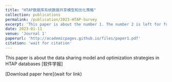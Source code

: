 ```yaml
---
title: "HTAP数据库系统数据共享模型和优化策略"
collection: publications
permalink: /publication/2023-HTAP-Survey
excerpt: 'This paper is about the number 1. The number 2 is left for future work.'
date: 2023-01-11
venue: 'Journal 1'
paperurl: 'http://academicpages.github.io/files/paper1.pdf'
citation: 'wait for citation'
---
```

This paper is about the data sharing model and optimization strategies in HTAP databases [软件学报]

[Download paper here](wait for link)
